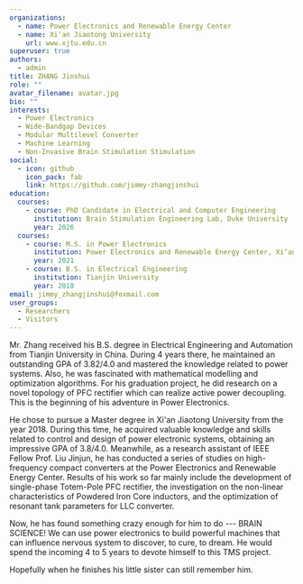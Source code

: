 ```yaml
---
organizations:
  - name: Power Electronics and Renewable Energy Center
  - name: Xi'an Jiaotong University
    url: www.xjtu.edu.cn
superuser: true
authors:
  - admin
title: ZHANG Jinshui
role: ""
avatar_filename: avatar.jpg
bio: ""
interests:
  - Power Electronics
  - Wide-Bandgap Devices
  - Modular Multilevel Converter
  - Machine Learning
  - Non-Invasive Brain Stimulation Stimulation
social:
  - icon: github
    icon_pack: fab
    link: https://github.com/jimmy-zhangjinshui
education:
  courses:
    - course: PhD Candidate in Electrical and Computer Engineering
      institution: Brain Stimulation Engineering Lab, Duke University
      year: 2026
  courses:
    - course: M.S. in Power Electronics
      institution: Power Electronics and Renewable Energy Center, Xi’an Jiaotong University
      year: 2021
    - course: B.S. in Electrical Engineering
      institution: Tianjin University
      year: 2018
email: jimmy_zhangjinshui@foxmail.com
user_groups:
  - Researchers
  - Visitors
---
```

Mr. Zhang received his B.S. degree in Electrical Engineering and Automation from Tianjin University in China. During 4 years there, he maintained an outstanding GPA of 3.82/4.0 and mastered the knowledge related to power systems. Also, he was fascinated with mathematical modelling and optimization algorithms. For his graduation project, he did research on a novel topology of PFC rectifier which can realize active power decoupling. This is the beginning of his adventure in Power Electronics.

He chose to pursue a Master degree in Xi'an Jiaotong University from the year 2018. During this time, he acquired valuable knowledge and skills related to control and design of power electronic systems, obtaining an impressive GPA of 3.8/4.0. Meanwhile, as a research assistant of IEEE Fellow Prof. Liu Jinjun, he has conducted a series of studies on high-frequency compact converters at the Power Electronics and Renewable Energy Center. Results of his work so far mainly include the development of single-phase Totem-Pole PFC rectifier, the investigation on the non-linear characteristics of Powdered Iron Core inductors, and the optimization of resonant tank parameters for LLC converter.

Now, he has found something crazy enough for him to do --- BRAIN SCIENCE! We can use power electronics to build powerful machines that can influence nervous system to discover, to cure, to dream. He would spend the incoming 4 to 5 years to devote himself to this TMS project. 

Hopefully when he finishes his little sister can still remember him.
